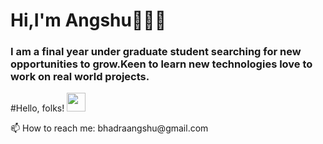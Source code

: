 # Hi,I'm Angshu👋🧑🏻
### I am a final year under graduate student searching for new opportunities to grow.Keen to learn new technologies love to work on real world projects.
 #Hello, folks! <img src="https://raw.githubusercontent.com/MartinHeinz/MartinHeinz/master/wave.gif" width="30px">
<!--
**angshuBHADRA/angshuBHADRA** is a ✨ _special_ ✨ repository because its `README.md` (this file) appears on your GitHub profile.

Here are some ideas to get you started:

- 🔭 I’m currently working on ...
- 🌱 I’m currently learning ...
- 👯 I’m looking to collaborate on ...
- 🤔 I’m looking for help with ...
- 💬 Ask me about ...
-📫 How to reach me: ...
- 😄 Pronouns: ...
- ⚡ Fun fact: ...
--> 📫 How to reach me: bhadraangshu@gmail.com



